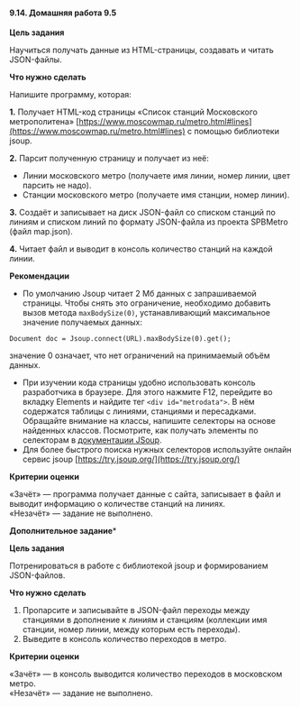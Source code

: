 #### 9.14. Домашняя работа 9.5

**Цель задания**

Научиться получать данные из HTML-страницы, создавать и читать JSON-файлы.

**Что нужно сделать**

Напишите программу, которая:

**1.** Получает HTML-код страницы «Список станций Московского метрополитена» [https://www.moscowmap.ru/metro.html#lines](https://www.moscowmap.ru/metro.html#lines) с помощью библиотеки jsoup.

**2.** Парсит полученную страницу и получает из неё:

- Линии московского метро (получаете имя линии, номер линии, цвет парсить не надо).
- Станции московского метро (получаете имя станции, номер линии).

**3.** Создаёт и записывает на диск JSON-файл со списком станций по линиям и списком линий по формату JSON-файла из проекта SPBMetro (файл map.json).

**4.** Читает файл и выводит в консоль количество станций на каждой линии.

**Рекомендации**

- По умолчанию Jsoup читает 2 Мб данных с запрашиваемой страницы. Чтобы снять это ограничение, необходимо добавить вызов метода `maxBodySize(0)`, устанавливающий максимальное значение получаемых данных:

`Document doc = Jsoup.connect(URL).maxBodySize(0).get();`

значение 0 означает, что нет ограничений на принимаемый объём данных.

- При изучении кода страницы удобно использовать консоль разработчика в браузере. Для этого нажмите F12, перейдите во вкладку Elements и найдите тег `<div id="metrodata">`. В нём содержатся таблицы с линиями, станциями и пересадками. Обращайте внимание на классы, напишите селекторы на основе найденных классов. Посмотрите, как получать элементы по селекторам в [документации JSoup](https://jsoup.org/cookbook/extracting-data/selector-syntax).
- Для более быстрого поиска нужных селекторов используйте онлайн сервис jsoup [https://try.jsoup.org/](https://try.jsoup.org/)

**Критерии оценки**

«Зачёт» — программа получает данные с сайта, записывает в файл и выводит информацию о количестве станций на линиях.  
«Незачёт» — задание не выполнено.  

**Дополнительное задание***

**Цель задания**

Потренироваться в работе с библиотекой jsoup и формированием JSON-файлов.

**Что нужно сделать**

1. Пропарсите и записывайте в JSON-файл переходы между станциями в дополнение к линиям и станциям (коллекции имя станции, номер линии, между которым есть переходы).
2. Выведите в консоль количество переходов в метро.

**Критерии оценки**

«Зачёт» — в консоль выводится количество переходов в московском метро.  
«Незачёт» — задание не выполнено.  

